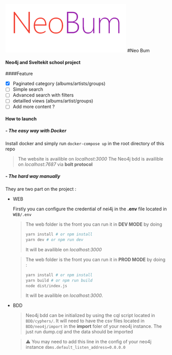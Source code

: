 ![Logo](./github_ressources/logo.png)
#Neo Bum

#### Neo4j and Sveltekit school project

####Feature

- [x] Paginated category (albums/artists/groups)
- [ ] Simple search
- [ ] Advanced search with filters
- [ ] detailled views (albums/artist/groups)
- [ ] Add more content ?

#### How to launch

##### - The easy way with Docker

Install docker and simply run `docker-compose up` in the root directory of this repo

> The website is availible on _localhost:3000_
> The Neo4j bdd is availible on _localhost:7687_ via **bolt protocol**

##### - The hard way manually

They are two part on the project :

- WEB

  Firstly you can configure the credential of nei4j in the **.env** file located in `WEB/.env`

  > The web folder is the front you can run it in **DEV MODE** by doing
  >
  > ```bash
  > yarn install # or npm install
  > yarn dev # or npm run dev
  > ```
  >
  > It will be availible on _localhost:3000_

  > The web folder is the front you can run it in **PROD MODE** by doing :
  >
  > ```bash
  > yarn install # or npm install
  > yarn build # or npm run build
  > node dist/index.js
  > ```
  >
  > It will be availible on _localhost:3000_.

- BDD

  > Neo4j bdd can be initialized by using the cql script located in `BDD/cyphers/`.
  > It will need to have the csv files located in `BDD/neo4j/import` in the **import** foler of your neo4j instance.
  > The just run dump.cql and the data should be imported

  > ⚠ You may need to add this line in the config of your neo4j instance
  > `dbms.default_listen_address=0.0.0.0`
